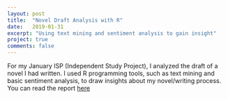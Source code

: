 ```yaml
---
layout: post
title:  "Novel Draft Analysis with R"
date:   2019-01-31
excerpt: "Using text mining and sentiment analysis to gain insight"
project: true
comments: false
---
```


For my January ISP (Independent Study Project), I analyzed the draft of a novel I had written. I used R programming tools, such as text mining and basic sentiment analysis, to draw insights about my novel/writing process.  
You can read the report [here](http://rpubs.com/ddykiel/isp_report_2019)
